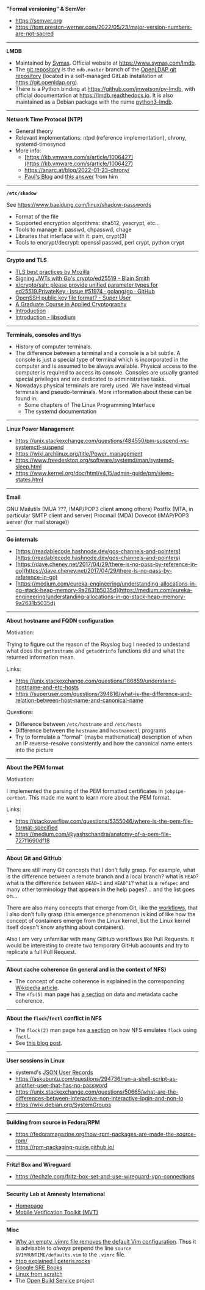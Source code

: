 
**"Formal versioning" & SemVer**

- https://semver.org
- https://tom.preston-werner.com/2022/05/23/major-version-numbers-are-not-sacred

---

**LMDB**

- Maintained by [Symas](https://www.symas.com/). Official website at https://www.symas.com/lmdb.
- The [git repository](https://git.openldap.org/openldap/openldap/tree/mdb.master) is the `mdb.master` branch of the [OpenLDAP git repository](https://git.openldap.org/openldap/openldap) (located in a self-managed GitLab installation at https://git.openldap.org).
- There is a Python binding at https://github.com/jnwatson/py-lmdb, with official documentation at https://lmdb.readthedocs.io. It is also maintained as a Debian package with the name [python3-lmdb](https://packages.debian.org/en/stable/python/python3-lmdb).

---

**Network Time Protocol (NTP)**

- General theory
- Relevant implementations: ntpd (reference implementation), chrony, systemd-timesyncd
- More info:
  - [https://kb.vmware.com/s/article/1006427](https://kb.vmware.com/s/article/1006427)
  - https://anarc.at/blog/2022-01-23-chrony/
  - [Paul's Blog](https://www.libertysys.com.au/) and [this answer](https://serverfault.com/questions/1128302/does-installing-ntp-mean-im-installing-an-ntp-server) from him

---

**`/etc/shadow`**

See https://www.baeldung.com/linux/shadow-passwords

- Format of the file
- Supported encryption algorithms: sha512, yescrypt, etc…
- Tools to manage it: passwd, chpasswd, chage
- Libraries that interface with it: pam, crypt(3)
- Tools to encrypt/decrypt: openssl passwd, perl crypt, python crypt

---

**Crypto and TLS**

- [TLS best practices by Mozilla](https://wiki.mozilla.org/Security/Server_Side_TLS)
- [Signing JWTs with Go's crypto/ed25519 - Blain Smith](https://blainsmith.com/articles/signing-jwts-with-gos-crypto-ed25519/)
- [x/crypto/ssh: please provide unified parameter types for ed25519.PrivateKey · Issue #51974 · golang/go · GitHub](https://github.com/golang/go/issues/51974)
- [OpenSSH public key file format? - Super User](https://superuser.com/questions/1477472/openssh-public-key-file-format)
- [A Graduate Course in Applied Cryptography](https://toc.cryptobook.us/)
- [Introduction](https://nacl.cr.yp.to/index.html)
- [Introduction - libsodium](https://doc.libsodium.org/)

---

**Terminals, consoles and ttys**

- History of computer terminals.
- The difference between a terminal and a console is a bit subtle. A console is just a special type of terminal which is incorporated in the computer and is assumed to be always available. Physical access to the computer is required to access its console. Consoles are usually granted special privileges and are dedicated to administrative tasks.
- Nowadays physical terminals are rarely used. We have instead virtual terminals and pseudo-terminals. More information about these can be found in:
	- Some chapters of The Linux Programming Interface
	- The systemd documentation

---

**Linux Power Management**

- https://unix.stackexchange.com/questions/484550/pm-suspend-vs-systemctl-suspend
- https://wiki.archlinux.org/title/Power_management
- https://www.freedesktop.org/software/systemd/man/systemd-sleep.html
- https://www.kernel.org/doc/html/v4.15/admin-guide/pm/sleep-states.html

---

**Email**

GNU Mailutils (MUA ???, IMAP/POP3 client among others)
Postfix (MTA, in particular SMTP client and server)
Procmail (MDA)
Dovecot (IMAP/POP3 server (for mail storage))


---

**Go internals**

- [https://readablecode.hashnode.dev/gos-channels-and-pointers](https://readablecode.hashnode.dev/gos-channels-and-pointers)
- [https://dave.cheney.net/2017/04/29/there-is-no-pass-by-reference-in-go](https://dave.cheney.net/2017/04/29/there-is-no-pass-by-reference-in-go)
- [https://medium.com/eureka-engineering/understanding-allocations-in-go-stack-heap-memory-9a2631b5035d](https://medium.com/eureka-engineering/understanding-allocations-in-go-stack-heap-memory-9a2631b5035d)

---

**About hostname and FQDN configuration**

Motivation:

Trying to figure out the reason of the Rsyslog bug I needed to undestand what does the `gethostname` and `getaddrinfo` functions did and what the returned information mean.

Links:

- https://unix.stackexchange.com/questions/186859/understand-hostname-and-etc-hosts
- https://superuser.com/questions/394816/what-is-the-difference-and-relation-between-host-name-and-canonical-name

Questions:

- Difference between `/etc/hostname` and `/etc/hosts`
- Difference between the `hostname` and `hostnamectl` programs
- Try to formulate a "formal" (maybe mathematical) description of when an IP reverse-resolve consistently and how the canonical name enters into the picture

---

**About the PEM format**

Motivation:

I implemented the parsing of the PEM formatted certificates in `jobpipe-certbot`. This made me want to learn more about the PEM format.

Links:

- https://stackoverflow.com/questions/5355046/where-is-the-pem-file-format-specified
- https://medium.com/@yashschandra/anatomy-of-a-pem-file-727f1690df18

---

**About Git and GitHub**

There are still many Git concepts that I don't fully grasp. For example, what is the difference between a remote branch and a local branch? what is `HEAD`? what is the difference between `HEAD~1` and `HEAD^1`? what is a `refspec` and many other terminology that appears in the help pages?... and the list goes on...

There are also many concepts that emerge from Git, like the [workflows](https://www.atlassian.com/git/tutorials/comparing-workflows), that I also don't fully grasp (this emergence phenomenon is kind of like how the concept of containers emerge from the Linux kernel, but the Linux kernel itself doesn't know anything about containers).

Also I am very unfamiliar with many GitHub workflows like Pull Requests. It would be interesting to create two temporary GitHub accounts and try to replicate a full Pull Request.

---

**About cache coherence (in general and in the context of NFS)**

- The concept of cache coherence is explained in the corresponding [Wikipedia article](https://en.wikipedia.org/wiki/Cache_coherence).
- The `nfs(5)` man page has [a section](https://www.man7.org/linux/man-pages/man5/nfs.5.html#DATA_AND_METADATA_COHERENCE) on data and metadata cache coherence.

---

**About the `flock`/`fnctl` conflict in NFS**

- The `flock(2)` man page has [a section](https://www.man7.org/linux/man-pages/man2/flock.2.html#HISTORY) on how NFS emulates `flock` using `fnctl`.
- See [this blog post](https://utcc.utoronto.ca/~cks/space/blog/linux/FlockFcntlAndNFS).

---

**User sessions in Linux**

- systemd's [JSON User Records](https://systemd.io/USER_RECORD/)
- https://askubuntu.com/questions/294736/run-a-shell-script-as-another-user-that-has-no-password
- https://unix.stackexchange.com/questions/50665/what-are-the-differences-between-interactive-non-interactive-login-and-non-lo
- https://wiki.debian.org/SystemGroups

---

**Building from source in Fedora/RPM**

- https://fedoramagazine.org/how-rpm-packages-are-made-the-source-rpm/
- https://rpm-packaging-guide.github.io/

---

**Fritz! Box and Wireguard**

- https://techzle.com/fritz-box-set-and-use-wireguard-vpn-connections

---

**Security Lab at Amnesty International**

- [Homepage](https://securitylab.amnesty.org/)
- [Mobile Verification Toolkit (MVT)](https://docs.mvt.re/)

---

**Misc**

- [Why an empty .vimrc file removes the default Vim configuration](https://vi.stackexchange.com/questions/33154/why-does-an-empty-vimrc-file-change-my-configuration-e-g-disable-syntax-highli). Thus it is advisable to _always_ prepend the line `source $VIMRUNTIME/defaults.vim` to the `.vimrc` file.
- [htop explained | peteris.rocks](https://peteris.rocks/blog/htop/)
- [Google SRE Books](https://sre.google/books/)
- [Linux from scratch](https://www.linuxfromscratch.org/)
- The [Open Build Service](https://openbuildservice.org/) project